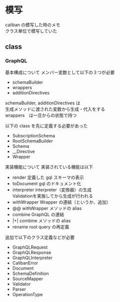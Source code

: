 # 模写

caliban の模写した時のメモ  
クラス単位で模写していた

## class

### GraphQL

基本構成について
メンバー変数として以下の３つが必要
- schemaBuilder
- wrappers
- additionDirectives

schemaBuilder, additionDirectives は  
生成メソッドに渡された変数から生成・代入をする  
wrappers　は一旦からの状態で持つ


以下の class を先に定義する必要があった
- SubscriptionSchema
- RootSchemaBuilder
- Schema
- __Directive
- Wrapper

実装機能について
実装されている機能は以下
- render
  定義した gql スキーマの表示
- toDocument
  gql のドキュメント化
- interpreter
  interpreter（変換器）の生成  
  Validationを実施してから生成が行われる
- withWrapper
  Wrapper の連結（というか、追加）
- @@
  withWrapper メソッドの alias
- combine
  GraphQL の連結
- |+|
  combine メソッドの alias
- rename
  root query の再定義

追加で以下のクラス定義などが必要
- GraphQLRequest
- GraphQLResponse
- GraphQLInterpreter
- CalibanError
- Document
- SchemaDefinition
- SourceMapper
- Validator
- Parser
- OperationType
